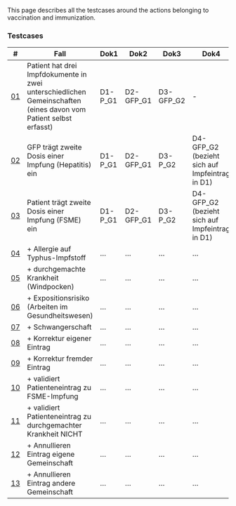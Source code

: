 This page describes all the testcases around the actions belonging to vaccination and immunization.

### Testcases


|#|Fall|Dok1|Dok2|Dok3|Dok4|Dok5|
|-|----|----|----|----|----|----|
|[01](tc_01.html)|Patient hat drei Impfdokumente in zwei unterschiedlichen Gemeinschaften (eines davon vom Patient selbst erfasst)|D1-P_G1|D2-GFP_G1|D3-GFP_G2|-|-|
|[02](tc_02.html)|GFP trägt zweite Dosis einer Impfung (Hepatitis) ein|D1-P_G1|D2-GFP_G1|D3-P_G2|D4-GFP_G2 (bezieht sich auf Impfeintrag in D1)|-|
|[03](tc_03.html)|Patient trägt zweite Dosis einer Impfung (FSME) ein|D1-P_G1|D2-GFP_G1|D3-P_G2|D4-GFP_G2 (bezieht sich auf Impfeintrag in D1)|D5-P_G2 (bezieht sich auf Impfeintrag in D3)|
|[04](tc_04.html)|+ Allergie auf Typhus-Impfstoff|…|…|…|…|…|
|[05](tc_05.html)|+ durchgemachte Krankheit (Windpocken)|…|…|…|…|…|
|[06](tc_06.html)|+ Expositionsrisiko (Arbeiten im Gesundheitswesen)|…|…|…|…|…|
|[07](tc_07.html)|+ Schwangerschaft|…|…|…|…|…|
|[08](tc_08.html)|+ Korrektur eigener Eintrag|…|…|…|…|…
|[09](tc_09.html)|+ Korrektur fremder Eintrag|…|…|…|…|…|
|[10](tc_10.html)|+ validiert Patienteneintrag zu FSME-Impfung|…|…|…|…|…|
|[11](tc_11.html)|+ validiert Patienteneintrag zu durchgemachter Krankheit NICHT|…|…|…|…|…
|[12](tc_12.html)|+ Annullieren Eintrag eigene Gemeinschaft|…|…|…|…|…|
|[13](tc_13.html)|+ Annullieren Eintrag andere Gemeinschaft|…|…|…|…|…|…|
